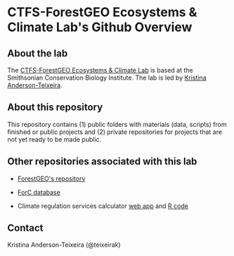 # CTFS-ForestGEO Ecosystems & Climate Lab's Github Overview

## About the lab
The [CTFS-ForestGEO Ecosystems & Climate Lab](https://sites.google.com/site/forestecoclimlab/) is based at the Smithsonian Conservation Biology Institute. The lab is led by [Kristina Anderson-Teixeira](https://nationalzoo.si.edu/conservation/kristina-j-anderson-teixeira).

## About this repository
This repository contains (1) public folders with materials (data, scripts) from finished or public projects and (2) private repositories for projects that are not yet ready to be made public.


## Other repositories associated with this lab 
* [ForestGEO's repository](https://github.com/forestgeo)

* [ForC database](https://github.com/forc-db/)

* Climate regulation services calculator [web app](https://github.com/ebimodeling/ghgvc) and  [R code](https://github.com/ebimodeling/ghgvcR)

## Contact

Kristina Anderson-Teixeira (@teixeirak)
